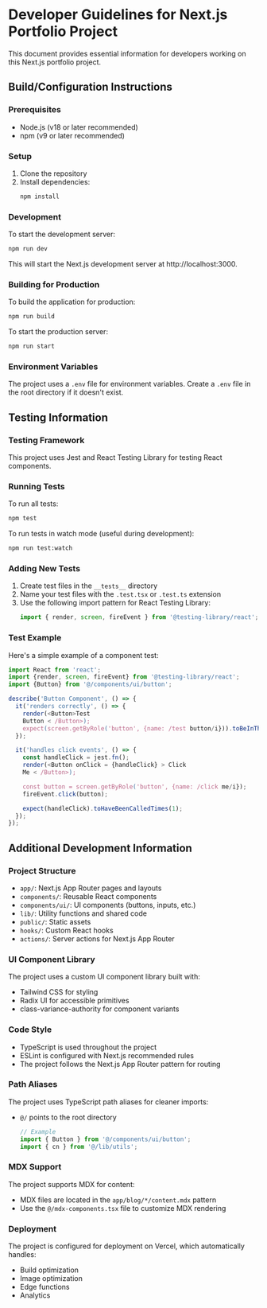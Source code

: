 # Developer Guidelines for Next.js Portfolio Project

This document provides essential information for developers working on this Next.js portfolio project.

## Build/Configuration Instructions

### Prerequisites

- Node.js (v18 or later recommended)
- npm (v9 or later recommended)

### Setup

1. Clone the repository
2. Install dependencies:
   ```bash
   npm install
   ```

### Development

To start the development server:

```bash
npm run dev
```

This will start the Next.js development server at http://localhost:3000.

### Building for Production

To build the application for production:

```bash
npm run build
```

To start the production server:

```bash
npm run start
```

### Environment Variables

The project uses a `.env` file for environment variables. Create a `.env` file in the root directory if it doesn't
exist.

## Testing Information

### Testing Framework

This project uses Jest and React Testing Library for testing React components.

### Running Tests

To run all tests:

```bash
npm test
```

To run tests in watch mode (useful during development):

```bash
npm run test:watch
```

### Adding New Tests

1. Create test files in the `__tests__` directory
2. Name your test files with the `.test.tsx` or `.test.ts` extension
3. Use the following import pattern for React Testing Library:
   ```typescript
   import { render, screen, fireEvent } from '@testing-library/react';
   ```

### Test Example

Here's a simple example of a component test:

```typescript
import React from 'react';
import {render, screen, fireEvent} from '@testing-library/react';
import {Button} from '@/components/ui/button';

describe('Button Component', () => {
  it('renders correctly', () => {
    render(<Button>Test
    Button < /Button>);
    expect(screen.getByRole('button', {name: /test button/i})).toBeInTheDocument();
  });

  it('handles click events', () => {
    const handleClick = jest.fn();
    render(<Button onClick = {handleClick} > Click
    Me < /Button>);

    const button = screen.getByRole('button', {name: /click me/i});
    fireEvent.click(button);

    expect(handleClick).toHaveBeenCalledTimes(1);
  });
});
```

## Additional Development Information

### Project Structure

- `app/`: Next.js App Router pages and layouts
- `components/`: Reusable React components
- `components/ui/`: UI components (buttons, inputs, etc.)
- `lib/`: Utility functions and shared code
- `public/`: Static assets
- `hooks/`: Custom React hooks
- `actions/`: Server actions for Next.js App Router

### UI Component Library

The project uses a custom UI component library built with:

- Tailwind CSS for styling
- Radix UI for accessible primitives
- class-variance-authority for component variants

### Code Style

- TypeScript is used throughout the project
- ESLint is configured with Next.js recommended rules
- The project follows the Next.js App Router pattern for routing

### Path Aliases

The project uses TypeScript path aliases for cleaner imports:

- `@/` points to the root directory
  ```typescript
  // Example
  import { Button } from '@/components/ui/button';
  import { cn } from '@/lib/utils';
  ```

### MDX Support

The project supports MDX for content:

- MDX files are located in the `app/blog/*/content.mdx` pattern
- Use the `@/mdx-components.tsx` file to customize MDX rendering

### Deployment

The project is configured for deployment on Vercel, which automatically handles:

- Build optimization
- Image optimization
- Edge functions
- Analytics

